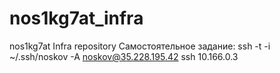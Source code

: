 # nos1kg7at_infra
nos1kg7at Infra repository
Самостоятельное
задание: ssh -t -i ~/.ssh/noskov -A noskov@35.228.195.42 ssh 10.166.0.3
